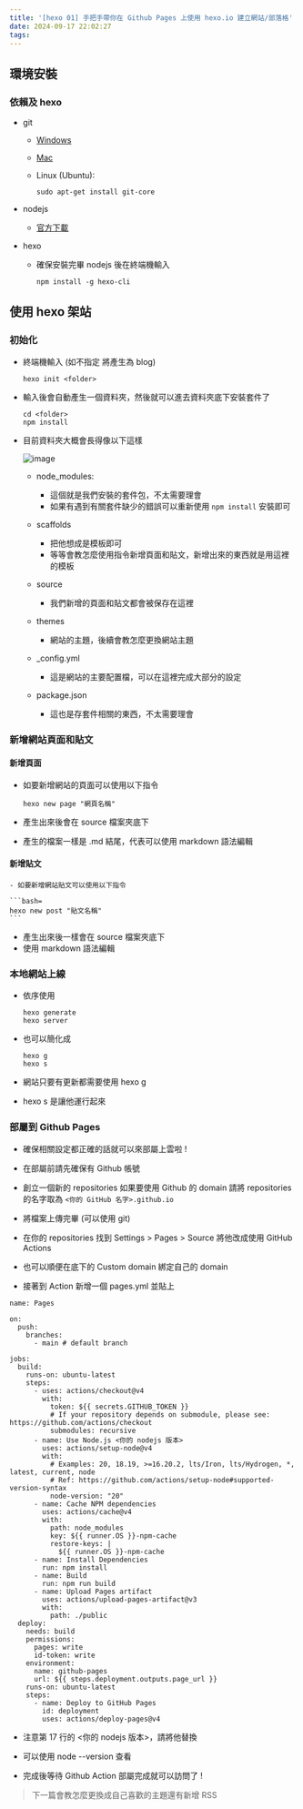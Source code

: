 ```yaml
---
title: '[hexo 01] 手把手帶你在 Github Pages 上使用 hexo.io 建立網站/部落格'
date: 2024-09-17 22:02:27
tags:
---
```


## 環境安裝

### 依賴及 hexo
- git 
    - [Windows](https://git-scm.com/download/win)
    - [Mac](https://sourceforge.net/projects/git-osx-installer/)
    - Linux (Ubuntu):

        ```bash=
        sudo apt-get install git-core
        ```
        
- nodejs
    - [官方下載](https://nodejs.org/en/download/package-manager)

- hexo
 
    - 確保安裝完畢 nodejs 後在終端機輸入
        ```bash=
        npm install -g hexo-cli
        ```

## 使用 hexo 架站

### 初始化

- 終端機輸入 (如不指定 <folder> 將產生為 blog)
    
    ```bash=
    hexo init <folder>
    ```
    
- 輸入後會自動產生一個資料夾，然後就可以進去資料夾底下安裝套件了
    
    ```bash=
    cd <folder>
    npm install
    ```
    
- 目前資料夾大概會長得像以下這樣
    
    ![image](https://hackmd.io/_uploads/rku6xaLTA.png)

    - node_modules:
        - 這個就是我們安裝的套件包，不太需要理會
        - 如果有遇到有關套件缺少的錯誤可以重新使用 ```npm install``` 安裝即可
    
    - scaffolds
        - 把他想成是模板即可
        - 等等會教怎麼使用指令新增頁面和貼文，新增出來的東西就是用這裡的模板
    
    - source
        - 我們新增的頁面和貼文都會被保存在這裡
    
    - themes
        - 網站的主題，後續會教怎麼更換網站主題
    
    - _config.yml
        - 這是網站的主要配置檔，可以在這裡完成大部分的設定
    
    - package.json
        - 這也是存套件相關的東西，不太需要理會
    
### 新增網站頁面和貼文

#### 新增頁面
    
- 如要新增網站的頁面可以使用以下指令
    
    ```bash=
    hexo new page "網頁名稱"
    ```

- 產生出來後會在 source 檔案夾底下
- 產生的檔案一樣是 .md 結尾，代表可以使用 markdown 語法編輯
    
#### 新增貼文
    
    - 如要新增網站貼文可以使用以下指令
    
    ```bash=
    hexo new post "貼文名稱"
    ```

- 產生出來後一樣會在 source 檔案夾底下
- 使用 markdown 語法編輯
    
### 本地網站上線
    
- 依序使用
    
    ```bash=
    hexo generate
    hexo server
    ```
    
- 也可以簡化成
    
    ```bash=
    hexo g
    hexo s
    ```
    
- 網站只要有更新都需要使用 hexo g
- hexo s 是讓他運行起來
    
### 部屬到 Github Pages

- 確保相關設定都正確的話就可以來部屬上雲啦 !
    
- 在部屬前請先確保有 Github 帳號
    
- 創立一個新的 repositories 如果要使用 Github 的 domain 請將 repositories 的名字取為
    ```<你的 GitHub 名字>.github.io```
    
- 將檔案上傳完畢 (可以使用 git)
    
- 在你的 repositories 找到 Settings > Pages > Source 將他改成使用 GitHub Actions

- 也可以順便在底下的 Custom domain 綁定自己的 domain
    
- 接著到 Action 新增一個 pages.yml 並貼上
    
```=
name: Pages

on:
  push:
    branches:
      - main # default branch

jobs:
  build:
    runs-on: ubuntu-latest
    steps:
      - uses: actions/checkout@v4
        with:
          token: ${{ secrets.GITHUB_TOKEN }}
          # If your repository depends on submodule, please see: https://github.com/actions/checkout
          submodules: recursive
      - name: Use Node.js <你的 nodejs 版本>
        uses: actions/setup-node@v4
        with:
          # Examples: 20, 18.19, >=16.20.2, lts/Iron, lts/Hydrogen, *, latest, current, node
          # Ref: https://github.com/actions/setup-node#supported-version-syntax
          node-version: "20"
      - name: Cache NPM dependencies
        uses: actions/cache@v4
        with:
          path: node_modules
          key: ${{ runner.OS }}-npm-cache
          restore-keys: |
            ${{ runner.OS }}-npm-cache
      - name: Install Dependencies
        run: npm install
      - name: Build
        run: npm run build
      - name: Upload Pages artifact
        uses: actions/upload-pages-artifact@v3
        with:
          path: ./public
  deploy:
    needs: build
    permissions:
      pages: write
      id-token: write
    environment:
      name: github-pages
      url: ${{ steps.deployment.outputs.page_url }}
    runs-on: ubuntu-latest
    steps:
      - name: Deploy to GitHub Pages
        id: deployment
        uses: actions/deploy-pages@v4
```
    
- 注意第 17 行的 <你的 nodejs 版本>，請將他替換
    
- 可以使用 node --version 查看
    
- 完成後等待 Github Action 部屬完成就可以訪問了 !
    
> 下一篇會教怎麼更換成自己喜歡的主題還有新增 RSS